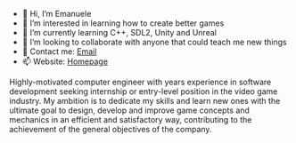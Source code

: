 - 👋 Hi, I’m Emanuele
- 👀 I’m interested in learning how to create better games
- 🌱 I’m currently learning C++, SDL2, Unity and Unreal
- 💞️ I’m looking to collaborate with anyone that could teach me new things
- 📧 Contact me: [Email](https://emanuelecarrino.altervista.org/contact.php)
- 📫 Website: [Homepage](https://emanuelecarrino.altervista.org)


Highly-motivated computer engineer with years experience in software development
seeking internship or entry-level position in the video game industry.
My ambition is to dedicate my skills and learn new ones with the ultimate goal to design,
develop and improve game concepts and mechanics in an efficient and satisfactory way,
contributing to the achievement of the general objectives of the company.
<!---
EmanueleGames/EmanueleGames is a ✨ special ✨ repository because its `README.md` (this file) appears on your GitHub profile.
You can click the Preview link to take a look at your changes.
--->
